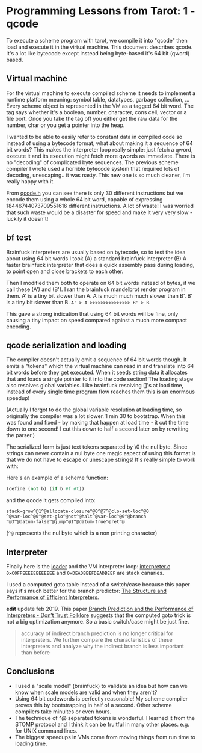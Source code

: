 # Programming Lessons from Tarot: 1 - qcode

To execute a scheme program with tarot, we compile it into "qcode" then load and execute it in the virtual machine. This document describes qcode. It's a lot like bytecode except instead being byte-based it's 64 bit (qword) based.

## Virtual machine

For the virtual machine to execute compiled scheme it needs to implement a runtime platform meaning: symbol table, datatypes, garbage collection, ... Every scheme object is represented in the VM as a tagged 64 bit word. The tag says whether it's a boolean, number, character, cons cell, vector or a file port. Once you take the tag off you either get the raw data for the number, char or you get a pointer into the heap.

I wanted to be able to easily refer to constant data in compiled code so instead of using a bytecode format, what about making it a sequence of 64 bit words? This makes the interpreter loop really simple: just fetch a qword, execute it and its execution might fetch more qwords as immediate. There is no "decoding" of complicated byte sequences. The previous scheme compiler I wrote used a horrible bytecode system that required lots of decoding, unescaping.. it was nasty. This new one is so much cleaner, I'm really happy with it.

From [qcode.h](https://github.com/rain-1/tarot-vm/blob/master/qcodes.h) you can see there is only 30 different instructions but we encode them using a whole 64 bit word, capable of expressing 18446744073709551616 different instructions. A lot of waste! I was worried that such waste would be a disaster for speed and make it very very slow - luckily it doesn't!

## bf test

Brainfuck interpreters are usually based on bytecode, so to test the idea about using 64 bit words I took (A) a standard brainfuck interpreter (B) A faster brainfuck interpreter that does a quick assembly pass during loading, to point open and close brackets to each other.

Then I modified them both to operate on 64 bit words instead of bytes, if we call these (A') and (B'). I ran the brainfuck mandelbrot render program in them. A' is a tiny bit slower than A. A is much much much slower than B'. B' is a tiny bit slower than B. `A' > A >>>>>>>>>>>>>>> B' > B`.

This gave a strong indication that using 64 bit words will be fine, only causing a tiny impact on speed compared against a much more compact encoding.

## qcode serialization and loading

The compiler doesn't actually emit a sequence of 64 bit words though. It emits a "tokens" which the virtual machine can read in and translate into 64 bit words before they get executed. When it seeds string data it allocates that and loads a single pointer to it into the code section! The loading stage also resolves global variables. Like brainfuck resolving []'s at load time, instead of every single time program flow reaches them this is an enormous speedup!

(Actually I forgot to do the global variable resolution at loading time, so originally the compiler was a lot slower. 1 min 30 to bootstrap. When this was found and fixed - by making that happen at load time - it cut the time down to one second! I cut this down to half a second later on by rewriting the parser.)

The serialized form is just text tokens separated by \0 the nul byte. Since strings can never contain a nul byte one magic aspect of using this format is that we do not have to escape or unescape strings! It's really simple to work with:

Here's an example of a scheme function:

```scheme
(define (not b) (if b #f #t))
```

and the qcode it gets compiled into:

```
stack-grow^@1^@allocate-closure^@0^@7^@clo-set-loc^@0
^@var-loc^@0^@set-glo^@not^@halt^@var-loc^@0^@branch
^@3^@datum-false^@jump^@1^@datum-true^@ret^@
```

(`^@` represents the nul byte which is a non printing character)

## Interpreter

Finally here is the [loader](https://github.com/rain-1/tarot-vm/blob/master/loader.c) and the VM interpreter loop: [interpreter.c](https://github.com/rain-1/tarot-vm/blob/master/interpreter.c) `0xC0FFEEEEEEEEEEEE` and `0xDEADBEEFDEADBEEF` are stack canaries.

I used a computed goto table instead of a switch/case because this paper says it's much better for the branch predictor: [The Structure and Performance of Efficient Interpreters](https://www.jilp.org/vol5/v5paper12.pdf).

**edit** update feb 2019. This paper [Branch Prediction and the Performance of Interpreters - Don’t Trust Folklore](https://hal.inria.fr/hal-01100647/document) suggests that the computed goto trick is not a big optimization anymore. So a basic switch/case might be just fine.

> accuracy of indirect branch prediction is no longer critical for interpreters. We further compare the characteristics of these interpreters and analyze why the indirect branch is less important than before

## Conclusions

* I used a "scale model" (brainfuck) to validate an idea but how can we know when scale models are valid and when they aren't?
* Using 64 bit codewords is perfectly reasonable! My scheme compiler proves this by bootstrapping in half of a second. Other scheme compilers take minuites or even hours.
* The technique of ^@ separated tokens is wonderful. I learned it from the STOMP protocol and I think it can be fruitful in many other places. e.g. for UNIX command lines.
* The biggest speedups in VMs come from moving things from run time to loading time.

